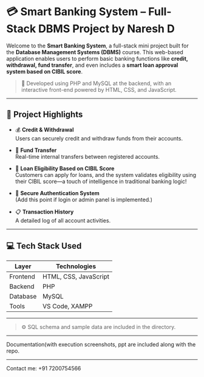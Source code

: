 # 💳 Smart Banking System – Full-Stack DBMS Project by Naresh D

Welcome to the **Smart Banking System**, a full-stack mini project built for the **Database Management Systems (DBMS)** course. This web-based application enables users to perform basic banking functions like **credit, withdrawal, fund transfer**, and even includes a **smart loan approval system based on CIBIL score**.

> 🚀 Developed using PHP and MySQL at the backend, with an interactive front-end powered by HTML, CSS, and JavaScript.

---

## 🌟 Project Highlights

- 💰 **Credit & Withdrawal**  
  Users can securely credit and withdraw funds from their accounts.

- 🔁 **Fund Transfer**  
  Real-time internal transfers between registered accounts.

- 🧠 **Loan Eligibility Based on CIBIL Score**  
  Customers can apply for loans, and the system validates eligibility using their CIBIL score—a touch of intelligence in traditional banking logic!

- 🔐 **Secure Authentication System**  
  (Add this point if login or admin panel is implemented.)

- 📋 **Transaction History**  
  A detailed log of all account activities.

---

## 💻 Tech Stack Used

| Layer           | Technologies                          |
|----------------|----------------------------------------|
| Frontend        | HTML, CSS, JavaScript                 |
| Backend         | PHP                                   |
| Database        | MySQL                                 |                               |
| Tools           | VS Code, XAMPP                        |

---


> ⚙️ SQL schema and sample data are included in the directory.

---

Documentation(with execution screenshots, ppt are included along with the repo.

---
Contact me: +91 7200754566
